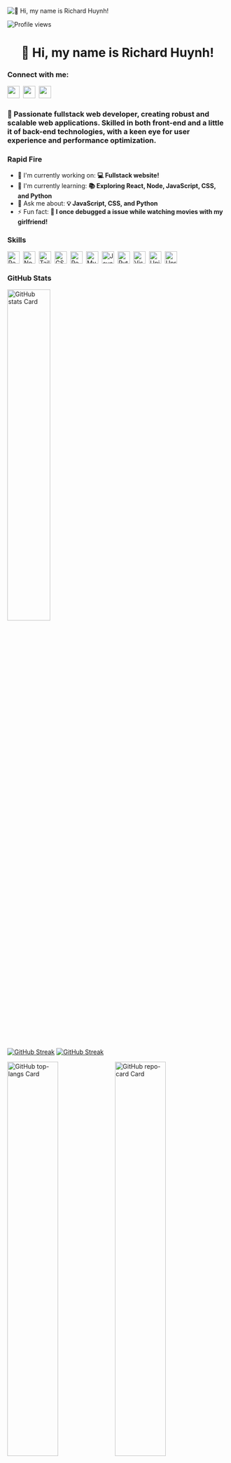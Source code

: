 ![👋 Hi, my name is Richard Huynh!](https://user-images.githubusercontent.com/10498744/210012254-234538ff-d198-48aa-8964-37e6fd45d227.gif)

![Profile views](https://komarev.com/ghpvc/?username=acheronx0577&label=Profile%20views&color=0e75b6&style=flat)

<div id="toc">
  <ul align="center" style="list-style: none">
    <summary>
      <h1>
        👋 Hi, my name is Richard Huynh!
      </h1>
    </summary>
  </ul>
</div>

**<h3 align="left">Connect with me:</h3>** 
<p align="left"><a href="richardhuynh2408@gmail.com" target="_blank"><img src="https://img.shields.io/badge/Gmail-D14836?style=for-the-badge&logo=gmail&logoColor=white" height="28" style="margin-right: 4px"></a> <a href="https://github.com/https://github.com/acheronx0577" target="_blank"><img src="https://img.shields.io/badge/GitHub-100000?style=for-the-badge&logo=github&logoColor=white" height="28" style="margin-right: 4px"></a> <a href="https://www.linkedin.com/in/https://www.linkedin.com/in/richard-huynh-34a967371" target="_blank"><img src="https://img.shields.io/badge/LinkedIn-0077B5?style=for-the-badge&logo=linkedin&logoColor=white" height="28" style="margin-right: 4px"></a></p>

 **<h3 align="left">🚀 Passionate fullstack web developer, creating robust and scalable web applications. Skilled in both front-end and a little it of back-end technologies, with a keen eye for user experience and performance optimization.</h3>**

**<h3 align="left">Rapid Fire</h3>**

- 💼 I'm currently working on: **💻 Fullstack website!**
- 🌱 I'm currently learning: **📚 Exploring React, Node, JavaScript, CSS, and Python**
- 💬 Ask me about: **💡 JavaScript, CSS, and Python**
- ⚡ Fun fact: **🎢 I once debugged a issue while watching movies with my girlfriend!**

 **<h3 align="left">Skills</h3>**

<div style="display: flex; flex-wrap: wrap; gap: 4px; justify-content: left;"><img src="https://img.shields.io/badge/React-20232A?logo=react&logoColor=61DAFB" height="28" alt="React" style="margin-right: 4px"> <img src="https://img.shields.io/badge/Node.js-8CC84B?logo=node.js&logoColor=white" height="28" alt="Node.js" style="margin-right: 4px"> <img src="https://img.shields.io/badge/Tailwind_CSS-38B2AC?logo=tailwind-css&logoColor=white" height="28" alt="Tailwind CSS" style="margin-right: 4px"> <img src="https://img.shields.io/badge/GSAP-00D084?logo=gsap&logoColor=white" height="28" alt="GSAP" style="margin-right: 4px"> <img src="https://img.shields.io/badge/PostgreSQL-316192?logo=postgresql&logoColor=white" height="28" alt="PostgreSQL" style="margin-right: 4px"> <img src="https://img.shields.io/badge/MySQL-4479A1?logo=mysql&logoColor=white" height="28" alt="MySQL" style="margin-right: 4px"> <img src="https://img.shields.io/badge/JavaScript-F7DF1C?logo=javascript&logoColor=white" height="28" alt="JavaScript" style="margin-right: 4px"> <img src="https://img.shields.io/badge/Python-306998?logo=python&logoColor=white" height="28" alt="Python" style="margin-right: 4px"> <img src="https://img.shields.io/badge/Visual_Studio_Code-007ACC?logo=visual-studio-code&logoColor=white" height="28" alt="Visual Studio Code" style="margin-right: 4px"> <img src="https://img.shields.io/badge/Unity-000000?logo=unity&logoColor=white" height="28" alt="Unity" style="margin-right: 4px"> <img src="https://img.shields.io/badge/Unreal_Engine-0E1128?logo=unreal-engine&logoColor=white" height="28" alt="Unreal Engine" style="margin-right: 4px"></div>

 **<h3 align="left">GitHub Stats</h3>**

<p align="left">
  <img width="44%" src="https://github-readme-stats.vercel.app/api?username=acheronx0577&theme=aura&hide_title=false&hide_rank=false&show_icons=false&include_all_commits=false&count_private=true&line_height=25&hide_border=true&title_color=B02A5E&text_color=D4D4D4&border_radius=10&rank_icon=percentile&number_format=long&text_bold=true&show=reviews" alt="GitHub stats Card" /> 
</p>

  [![GitHub Streak](https://github-readme-streak-stats-owfoiaojk-acheronx0577s-projects.vercel.app?user=acheronx0577&theme=aura&hide_border=true&border_radius=10&date_format=M%20j%5B%2C%20Y%5D&card_height=200&background=45%2C760A11%2C310C69C5&stroke=FF1D5E&ring=C1184E&fire=EB4511&currStreakNum=EB5454&sideNums=EB5454&currStreakLabel=FF8F62&sideLabels=FF8F62&dates=EB5454)](https://git.io/streak-stats)
  [![GitHub Streak](https://github-readme-streak-stats-owfoiaojk-acheronx0577s-projects.vercel.app?user=acheronx0577&theme=aura&hide_border=true&border_radius=10&date_format=M%20j%5B%2C%20Y%5D&card_height=200&background=45%2C760A11%2C310C69C5&stroke=FF1D5E&ring=C1184E&fire=EB4511&currStreakNum=EB5454&sideNums=EB5454&currStreakLabel=FF8F62&sideLabels=FF8F62&dates=EB5454)](https://git.io/streak-stats)
  
<p align="left">
  <img width="48%" src="https://github-readme-stats.vercel.app/api/top-langs?username=acheronx0577&theme=aura&hide_title=false&layout=compact&langs_count=6&hide_progress=false&card_width=400&title_color=B02A5E&text_color=FF78A7&hide_border=true&border_radius=10" alt="GitHub top-langs Card" />
  <img width="48%" src="https://github-readme-stats.vercel.app/api/pin/?username=acheronx0577&repo=acheronx0577&theme=aura&cache_seconds=1800&border_radius=10&show_owner=true&title_color=B02A5E&text_color=FF78A7&hide_border=true" alt="GitHub repo-card Card" />
</p>

